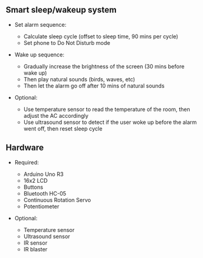 ## Smart sleep/wakeup system

- Set alarm sequence:
  + Calculate sleep cycle (offset to sleep time, 90 mins per cycle)
  + Set phone to Do Not Disturb mode

- Wake up sequence:
  + Gradually increase the brightness of the screen (30 mins before wake up)
  + Then play natural sounds (birds, waves, etc)
  + Then let the alarm go off after 10 mins of natural sounds

- Optional:
  + Use temperature sensor to read the temperature of the room, then adjust the AC accordingly
  + Use ultrasound sensor to detect if the user woke up before the alarm went off, then reset sleep cycle

## Hardware

- Required:
  + Arduino Uno R3
  + 16x2 LCD
  + Buttons
  + Bluetooth HC-05
  + Continuous Rotation Servo
  + Potentiometer

- Optional:
  + Temperature sensor
  + Ultrasound sensor
  + IR sensor
  + IR blaster